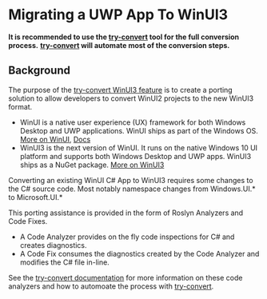 # Migrating a UWP App To WinUI3

**It is recommended to use the  [try-convert](https://github.com/dotnet/try-convert/blob/feature/winui) tool for the full conversion process.**
**[try-convert](https://github.com/dotnet/try-convert/blob/feature/winui) will automate most of the conversion steps.**

## Background

The purpose of the [try-convert WinUI3 feature](https://github.com/dotnet/try-convert/tree/feature/winui) is to create a porting solution to allow developers to convert WinUI2 projects to the new WinUI3 format.

- WinUI is a native user experience (UX) framework for both Windows Desktop and UWP applications. WinUI ships as part of the Windows OS. 
[More on WinUI](https://microsoft.github.io/microsoft-ui-xaml), [Docs](https://docs.microsoft.com/en-us/windows/apps/winui)
- WinUI3 is the next version of WinUI. It runs on the native Windows 10 UI platform and supports both Windows Desktop and UWP apps. WinUI3 ships as a NuGet package.
[More on WinUI3](https://docs.microsoft.com/en-us/windows/apps/winui/winui3)

Converting an existing WinUI C# App to WinUI3 requires some changes to the C# source code. Most notably namespace changes from Windows.UI.* to Microsoft.UI.*

This porting assistance is provided in the form of Roslyn Analyzers and Code Fixes. 
- A Code Analyzer provides on the fly code inspections for C# and creates diagnostics. 
- A Code Fix consumes the diagnostics created by the Code Analyzer and modifies the C# file in-line. 

See the [try-convert documentation](https://github.com/dotnet/try-convert/blob/feature/winui) for more information on these code analyzers and how to automoate the process with [try-convert](https://github.com/dotnet/try-convert/blob/feature/winui/WinUIConvert.md).
